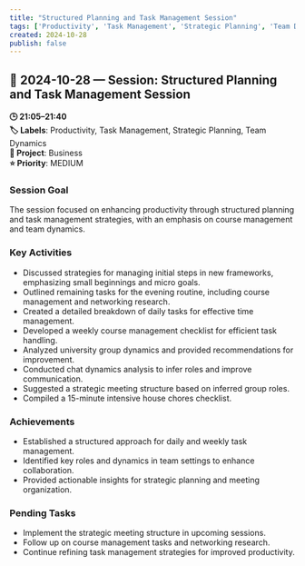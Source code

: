 ```yaml
---
title: "Structured Planning and Task Management Session"
tags: ['Productivity', 'Task Management', 'Strategic Planning', 'Team Dynamics']
created: 2024-10-28
publish: false
---
```


## 📅 2024-10-28 — Session: Structured Planning and Task Management Session

**🕒 21:05–21:40**  
**🏷️ Labels**: Productivity, Task Management, Strategic Planning, Team Dynamics  
**📂 Project**: Business  
**⭐ Priority**: MEDIUM  


### Session Goal
The session focused on enhancing productivity through structured planning and task management strategies, with an emphasis on course management and team dynamics.

### Key Activities
- Discussed strategies for managing initial steps in new frameworks, emphasizing small beginnings and micro goals.
- Outlined remaining tasks for the evening routine, including course management and networking research.
- Created a detailed breakdown of daily tasks for effective time management.
- Developed a weekly course management checklist for efficient task handling.
- Analyzed university group dynamics and provided recommendations for improvement.
- Conducted chat dynamics analysis to infer roles and improve communication.
- Suggested a strategic meeting structure based on inferred group roles.
- Compiled a 15-minute intensive house chores checklist.

### Achievements
- Established a structured approach for daily and weekly task management.
- Identified key roles and dynamics in team settings to enhance collaboration.
- Provided actionable insights for strategic planning and meeting organization.

### Pending Tasks
- Implement the strategic meeting structure in upcoming sessions.
- Follow up on course management tasks and networking research.
- Continue refining task management strategies for improved productivity.

